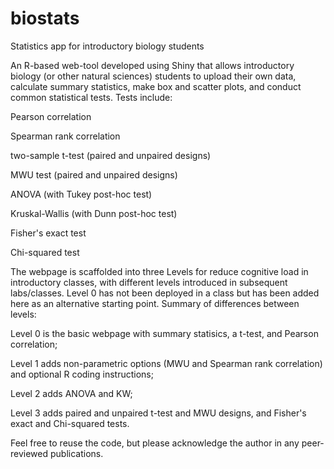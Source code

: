 # biostats
Statistics app for introductory biology students

An R-based web-tool developed using Shiny that allows introductory biology (or other natural sciences) students to upload their own data, calculate summary statistics, make box and scatter plots, and conduct common statistical tests. Tests include:

Pearson correlation

Spearman rank correlation

two-sample t-test (paired and unpaired designs)

MWU test (paired and unpaired designs)

ANOVA (with Tukey post-hoc test)

Kruskal-Wallis (with Dunn post-hoc test)

Fisher's exact test

Chi-squared test


The webpage is scaffolded into three Levels for reduce cognitive load in introductory classes, with different levels introduced in subsequent labs/classes. Level 0 has not been deployed in a class but has been added here as an alternative starting point. Summary of differences between levels:

Level 0 is the basic webpage with summary statisics, a t-test, and Pearson correlation;

Level 1 adds non-parametric options (MWU and Spearman rank correlation) and optional R coding instructions;

Level 2 adds ANOVA and KW;

Level 3 adds paired and unpaired t-test and MWU designs, and Fisher's exact and Chi-squared tests.
    

Feel free to reuse the code, but please acknowledge the author in any peer-reviewed publications. 
